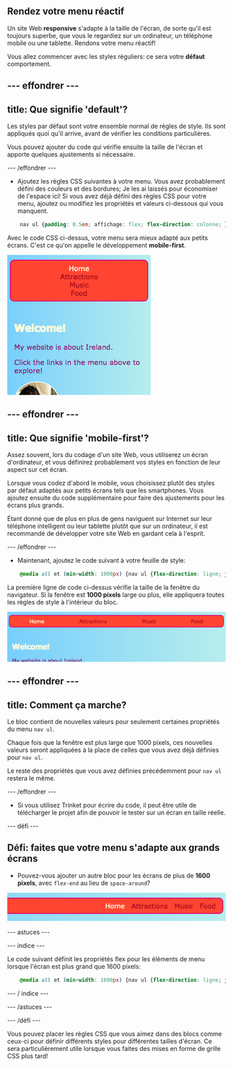 ## Rendez votre menu réactif

Un site Web **responsive** s'adapte à la taille de l'écran, de sorte qu'il est toujours superbe, que vous le regardiez sur un ordinateur, un téléphone mobile ou une tablette. Rendons votre menu réactif!

Vous allez commencer avec les styles réguliers: ce sera votre **défaut** comportement.

## \--- effondrer \---

## title: Que signifie 'default'?

Les styles par défaut sont votre ensemble normal de règles de style. Ils sont appliqués quoi qu'il arrive, avant de vérifier les conditions particulières.

Vous pouvez ajouter du code qui vérifie ensuite la taille de l'écran et apporte quelques ajustements si nécessaire.

\--- /effondrer \---

+ Ajoutez les règles CSS suivantes à votre menu. Vous avez probablement défini des couleurs et des bordures; Je les ai laissés pour économiser de l'espace ici! Si vous avez déjà défini des règles CSS pour votre menu, ajoutez ou modifiez les propriétés et valeurs ci-dessous qui vous manquent.

```css
    nav ul {padding: 0.5em; affichage: flex; flex-direction: colonne; } nav ul li {text-align: center; type de style de liste: none; marge-droite: 0,5em; marge gauche: 0,5em; }
```

Avec le code CSS ci-dessus, votre menu sera mieux adapté aux petits écrans. C'est ce qu'on appelle le développement **mobile-first**.

![Les éléments de menu empilés verticalement sur un petit écran](images/responsiveMenuMobile.png)

## \--- effondrer \---

## title: Que signifie 'mobile-first'?

Assez souvent, lors du codage d'un site Web, vous utiliserez un écran d'ordinateur, et vous définirez probablement vos styles en fonction de leur aspect sur cet écran.

Lorsque vous codez d'abord le mobile, vous choisissez plutôt des styles par défaut adaptés aux petits écrans tels que les smartphones. Vous ajoutez ensuite du code supplémentaire pour faire des ajustements pour les écrans plus grands.

Étant donné que de plus en plus de gens naviguent sur Internet sur leur téléphone intelligent ou leur tablette plutôt que sur un ordinateur, il est recommandé de développer votre site Web en gardant cela à l'esprit.

\--- /effondrer \---

+ Maintenant, ajoutez le code suivant à votre feuille de style:

```css
    @media all et (min-width: 1000px) {nav ul {flex-direction: ligne; justify-content: espace-autour; }}
```

La première ligne de code ci-dessus vérifie la taille de la fenêtre du navigateur. Si la fenêtre est **1000 pixels** large ou plus, elle appliquera toutes les règles de style à l'intérieur du bloc.

![Les éléments de menu sont répartis uniformément sur une ligne sur un écran plus large](images/responsiveMenuMedium.png)

## \--- effondrer \---

## title: Comment ça marche?

Le bloc contient de nouvelles valeurs pour seulement certaines propriétés du menu `nav ul`.

Chaque fois que la fenêtre est plus large que 1000 pixels, ces nouvelles valeurs seront appliquées à la place de celles que vous avez déjà définies pour `nav ul`.

Le reste des propriétés que vous avez définies précédemment pour `nav ul` restera le même.

\--- /effondrer \---

+ Si vous utilisez Trinket pour écrire du code, il peut être utile de télécharger le projet afin de pouvoir le tester sur un écran en taille réelle.

\--- défi \---

## Défi: faites que votre menu s'adapte aux grands écrans

+ Pouvez-vous ajouter un autre bloc pour les écrans de plus de **1600 pixels**, avec `flex-end` au lieu de `space-around`?

![Éléments de menu sur la droite sur un grand écran](images/responsiveMenuWide.png)

\--- astuces \---

\--- indice \---

Le code suivant définit les propriétés flex pour les éléments de menu lorsque l'écran est plus grand que 1600 pixels:

```css
    @media all et (min-width: 1600px) {nav ul {flex-direction: ligne; justify-content: flex-end; }}  
```

\--- / indice \---

\--- /astuces \---

\--- /défi \---

Vous pouvez placer les règles CSS que vous aimez dans des blocs comme ceux-ci pour définir différents styles pour différentes tailles d'écran. Ce sera particulièrement utile lorsque vous faites des mises en forme de grille CSS plus tard!